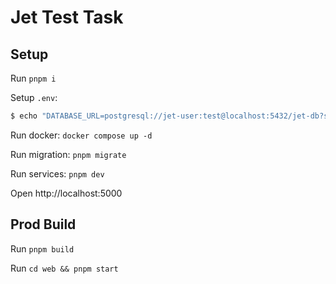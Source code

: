 # Jet Test Task

## Setup

Run `pnpm i`

Setup `.env`:

```sh
$ echo "DATABASE_URL=postgresql://jet-user:test@localhost:5432/jet-db?schema=public" > apps/api/.env
```

Run docker: `docker compose up -d`

Run migration: `pnpm migrate`

Run services: `pnpm dev`

Open http://localhost:5000

## Prod Build

Run `pnpm build`

Run `cd web && pnpm start`
